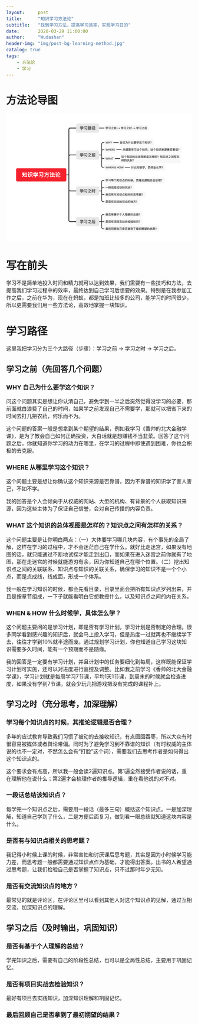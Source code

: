 ```yaml
---
layout:     post
title:      "知识学习方法论"
subtitle:   "找到学习方法，提高学习效率，实现学习目的"
date:       2020-03-29 11:00:00
author:     "Wudashan"
header-img: "img/post-bg-learning-method.jpg"
catalog: true
tags:
    - 方法论
    - 学习
---
```


# 方法论导图

![](https://raw.githubusercontent.com/wudashan/blog-picture/master/learning-method/%E7%9F%A5%E8%AF%86%E5%AD%A6%E4%B9%A0%E6%96%B9%E6%B3%95%E8%AE%BA.png)

# 写在前头

学习不是简单地投入时间和精力就可以达到效果，我们需要有一些技巧和方法，去提高我们学习过程中的效率，最终达到自己学习后想要的效果。特别是在我参加工作之后，之前在华为，现在在蚂蚁，都是加班比较多的公司，能学习的时间很少，所以更需要我们用一些方法论，高效地掌握一块知识。

# 学习路径

这里我把学习分为三个大路径（步骤）：学习之前 -> 学习之时 -> 学习之后。

## 学习之前（先回答几个问题）


### WHY 自己为什么要学这个知识？

问这个问题其实是想让你认清自己，避免学到一半之后突然觉得没学习的必要，那前面就白浪费了自己的时间，如果学之前发现自己不需要学，那就可以把省下来的时间去打几把农药，何乐而不为。

这个问题的答案一般是想拿到某个期望的结果，例如我学习《香帅的北大金融学课》，是为了教会自己如何正确投资，大白话就是想赚钱不当韭菜。回答了这个问题之后，你就知道你学习的动力在哪里，在学习的过程中即使遇到困难，你也会积极的去克服。

### WHERE 从哪里学习这个知识？

这个问题主要是想让你确认这个知识来源是否靠谱，因为不靠谱的知识学了害人害己，不如不学。

我的回答是个人会倾向于从权威的网站、大型的机构、有背景的个人获取知识来源，因为这些主体为了保证自己信誉，会对自己传播的内容负责。

### WHAT 这个知识的总体视图是怎样的？知识点之间有怎样的关系？

这个问题主要是让你明白两点：（一）大体要学习哪几块内容，有个事先的全局了解，这样在学习的过程中，才不会迷茫自己在学什么。就好比走迷宫，如果没有地图的话，就只能通过不断地试探才能走到出口，而如果在进入迷宫之前你就有了地图，那在走迷宫的时候就能游刃有余，因为你知道自己在哪个位置。（二）挖出知识点之间的关联联系、知识点与知识的关联关系，确保学习的知识不是一个个小点，而是点成线，线成面，形成一个体系。

我一般在学习知识的时候，都会先看目录，目录里面会把所有知识点罗列出来，并且是按章节组成，一下子就能看明白它想教授什么，以及知识点之间的内在关系。

### WHEN & HOW 什么时候学，具体怎么学？

这个问题主要问的是学习计划，即是否有学习计划，学习计划是否制定的合理。很多同学看到感兴趣的知识后，就会马上投入学习，但是热度一过就再也不继续学下去，往往才学到10%就半途而废。通过规划学习计划，你也知道自己学习这块知识需要多久时间，能有一个预期而不是随缘。

我的回答是一定要有学习计划，并且计划中的任务要细化到每周，这样既能保证学习计划可实施，还可以对进度进行监控及调整。比如我之前学习《香帅的北大金融学课》，学习计划就是每周学习7节课，平均1天1节课，到周末的时候就会检查进度，如果没有学到7节课，就会少玩几把游戏把没有完成的课程补上。

## 学习之时（充分思考，加深理解）

### 学习每个知识点的时候，其推论逻辑是否合理？

多年的应试教育导致我们习惯了被动的去接收知识，有点囫囵吞枣，所以大众有时很容易被媒体或者舆论带偏。同时为了避免学习到不靠谱的知识（有时权威的主体说的也不一定对，不然怎么会有“打脸”这个词），需要我们去思考作者是如何得出这个知识点的。

这个要求会有点高，所以我一般会读2遍知识点。第1遍全然接受作者说的话，重在理解他在说什么；第2遍才会梳理作者的推导逻辑，重在看他说的对不对。

### 一段话总结该知识点？

每学完一个知识点之后，需要用一段话（最多三句）概括这个知识点。一是加深理解，知道自己学到了什么，二是方便后面复习，做到看一眼总结就知道这块内容是什么。

### 是否有与知识点相关的思考题？

我记得小时候上课的时候，非常害怕和讨厌课后思考题，其实是因为小时候学习能力差，而思考题一般都需要通过知识点作为基础，才能得出答案。出书的人希望通过思考题，让我们检验自己是否掌握了知识点，只不过那时年少无知。

### 是否有交流知识点的地方？

最常见的就是评论区，在评论区里可以看到其他人对这个知识点的见解，通过互相交流，加深知识点的理解。

## 学习之后（及时输出，巩固知识）

###	是否有基于个人理解的总结？

学完知识之后，需要有自己的阶段性总结，也可以是全局性总结，主要用于巩固记忆。

###	是否有项目实战去检验知识？

最好有项目去实践知识，加深知识理解和巩固记忆。

###	最后回顾自己是否拿到了最初期望的结果？
